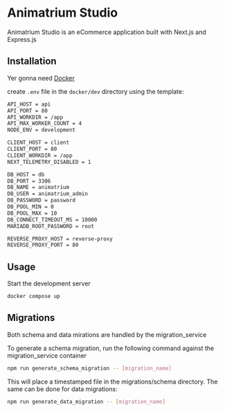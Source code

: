 # Animatrium Studio

Animatrium Studio is an eCommerce application built with Next.js and Express.js

## Installation

Yer gonna need [Docker](https://www.docker.com/get-started/)

create `.env` file in the `docker/dev` directory using the template:

```bash
API_HOST = api
API_PORT = 80
API_WORKDIR = /app
API_MAX_WORKER_COUNT = 4
NODE_ENV = development

CLIENT_HOST = client
CLIENT_PORT = 80
CLIENT_WORKDIR = /app
NEXT_TELEMETRY_DISABLED = 1

DB_HOST = db
DB_PORT = 3306
DB_NAME = animatrium
DB_USER = animatrium_admin
DB_PASSWORD = password
DB_POOL_MIN = 0
DB_POOL_MAX = 10
DB_CONNECT_TIMEOUT_MS = 10000
MARIADB_ROOT_PASSWORD = root

REVERSE_PROXY_HOST = reverse-proxy
REVERSE_PROXY_PORT = 80
```
## Usage

Start the development server

```bash
docker compose up
```

## Migrations

Both schema and data mirations are handled by the migration_service

To generate a schema migration, run the following command against the migration_service container

```bash
npm run generate_schema_migration -- [migration_name]
```

This will place a timestamped file in the migrations/schema directory. The same can be done for data migrations:

```bash
npm run generate_data_migration -- [migration_name]
```
